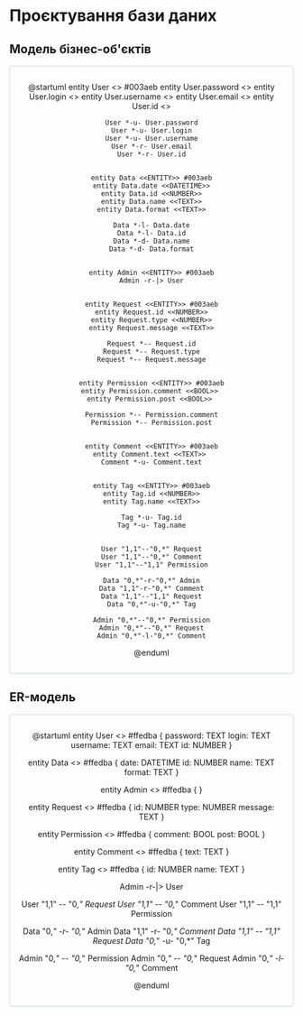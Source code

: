 # Проєктування бази даних

## Модель бізнес-об'єктів

<center style="
    border-radius:4px;
    border: 1px solid #cfd7e6;
    box-shadow: 0 1px 3px 0 rgba(89,105,129,.05), 0 1px 1px 0 rgba(0,0,0,.025);
    padding: 1em;"
>

@startuml
    entity User <<ENTITY>> #003aeb
    entity User.password <<TEXT>>
    entity User.login <<TEXT>>
    entity User.username <<TEXT>>
	entity User.email <<TEXT>>
    entity User.id <<NUMBER>>
	
    User *-u- User.password
	User *-u- User.login
	User *-u- User.username
	User *-r- User.email
	User *-r- User.id
    
	
	entity Data <<ENTITY>> #003aeb
	entity Data.date <<DATETIME>>
	entity Data.id <<NUMBER>>
	entity Data.name <<TEXT>>
	entity Data.format <<TEXT>>
	
	Data *-l- Data.date
	Data *-l- Data.id
	Data *-d- Data.name
	Data *-d- Data.format
	
	
	entity Admin <<ENTITY>> #003aeb
	Admin -r-|> User
	
	
	entity Request <<ENTITY>> #003aeb
	entity Request.id <<NUMBER>>
    entity Request.type <<NUMBER>>
    entity Request.message <<TEXT>>
	
	Request *-- Request.id
    Request *-- Request.type
    Request *-- Request.message
	
	
	entity Permission <<ENTITY>> #003aeb
	entity Permission.comment <<BOOL>> 
	entity Permission.post <<BOOL>> 
	
	Permission *-- Permission.comment
    Permission *-- Permission.post
	
	
	entity Comment <<ENTITY>> #003aeb
	entity Comment.text <<TEXT>> 
	Comment *-u- Comment.text
	
	
	entity Tag <<ENTITY>> #003aeb
    entity Tag.id <<NUMBER>>
    entity Tag.name <<TEXT>>
	
	Tag *-u- Tag.id
    Tag *-u- Tag.name
	
	
	User "1,1"--"0,*" Request
	User "1,1"--"0,*" Comment
	User "1,1"--"1,1" Permission
	
	Data "0,*"-r-"0,*" Admin
	Data "1,1"-r-"0,*" Comment
	Data "1,1"--"1,1" Request
	Data "0,*"-u-"0,*" Tag
	
	Admin "0,*"--"0,*" Permission
	Admin "0,*"--"0,*" Request
	Admin "0,*"-l-"0,*" Comment

@enduml

</center>


## ER-модель

<center style="
    border-radius:4px;
    border: 1px solid #cfd7e6;
    box-shadow: 0 1px 3px 0 rgba(89,105,129,.05), 0 1px 1px 0 rgba(0,0,0,.025);
    padding: 1em;"
>

@startuml
entity User <<ENTITY>> #ffedba {
    password: TEXT
    login: TEXT
    username: TEXT
    email: TEXT
    id: NUMBER
}

entity Data <<ENTITY>> #ffedba {
    date: DATETIME
    id: NUMBER
    name: TEXT
    format: TEXT
}

entity Admin <<ENTITY>> #ffedba {
}

entity Request <<ENTITY>> #ffedba {
    id: NUMBER
    type: NUMBER
    message: TEXT
}

entity Permission <<ENTITY>> #ffedba {
    comment: BOOL
    post: BOOL
}

entity Comment <<ENTITY>> #ffedba {
    text: TEXT
}

entity Tag <<ENTITY>> #ffedba {
    id: NUMBER
    name: TEXT
}

Admin -r-|> User

User "1,1" -- "0,*" Request
User "1,1" -- "0,*" Comment
User "1,1" -- "1,1" Permission

Data "0,*" -r- "0,*" Admin
Data "1,1" -r- "0,*" Comment
Data "1,1" -- "1,1" Request
Data "0,*" -u- "0,*" Tag

Admin "0,*" -- "0,*" Permission
Admin "0,*" -- "0,*" Request
Admin "0,*" -l- "0,*" Comment

@enduml

</center>
